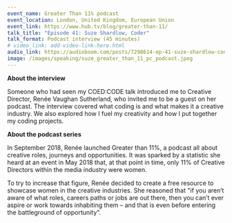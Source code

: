 ```yaml
---
event_name: Greater Than 11% podcast
event_location: London, United Kingdom, European Union
event_link: https://www.hub.tv/blog/greater-than-11/
talk_title: "Episode 41: Suze Shardlow, Coder"
talk_format: Podcast interview (45 minutes)
# video_link: add-video-link-here.html
audio_link: https://audioboom.com/posts/7298614-ep-41-suze-shardlow-coder
image: /images/speaking/suze_greater_than_11_pc_podcast.jpeg
---
```


**About the interview**

Someone who had seen my COED:CODE talk introduced me to Creative Director, Renée Vaughan Sutherland, who invited me to be a guest on her podcast.  The interview covered what coding is and what makes it a creative industry.  We also explored how I fuel my creativity and how I put together my coding projects.

**About the podcast series**

In September 2018, Renée launched Greater than 11%, a podcast all about creative roles, journeys and opportunities.  It was sparked by a statistic she heard at an event in May 2018 that, at that point in time, only 11% of Creative Directors within the media industry were women.

To try to increase that figure, Renée decided to create a free resource to showcase women in the creative industries.  She reasoned that "if you aren’t aware of what roles, careers paths or jobs are out there, then you can’t ever aspire or work towards inhabiting them – and that is even before entering the battleground of opportunity".

